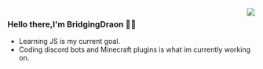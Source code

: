 <img align="right" src="https://github-readme-stats.vercel.app/api?username=BridgingDragon&show_icons=true&icon_color=CE1D2D&text_color=718096&bg_color=00000000&hide_title=true&hide_border=true" />

### Hello there,I'm BridgingDraon 🙋‍♂️

- Learning JS is my current goal.
- Coding discord bots and Minecraft plugins is what im currently working on.
